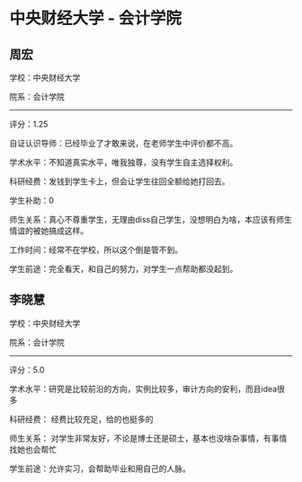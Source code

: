 # 中央财经大学 - 会计学院

## 周宏

学校：中央财经大学

院系：会计学院

* * *

评分：1.25

自证认识导师：已经毕业了才敢来说，在老师学生中评价都不高。

学术水平：不知道真实水平，唯我独尊，没有学生自主选择权利。

科研经费：发钱到学生卡上，但会让学生往回全额给她打回去。

学生补助：0

师生关系：真心不尊重学生，无理由diss自己学生，没想明白为啥，本应该有师生情谊的被她搞成这样。

工作时间：经常不在学校，所以这个倒是管不到。

学生前途：完全看天，和自己的努力，对学生一点帮助都没起到。

## 李晓慧

学校：中央财经大学

院系：会计学院

* * *

评分：5.0

学术水平：研究是比较前沿的方向，实例比较多，审计方向的安利，而且idea很多

科研经费：
经费比较充足，给的也挺多的

师生关系：
对学生非常友好，不论是博士还是硕士，基本也没啥杂事情，有事情找她也会帮忙

学生前途：允许实习，会帮助毕业和用自己的人脉。